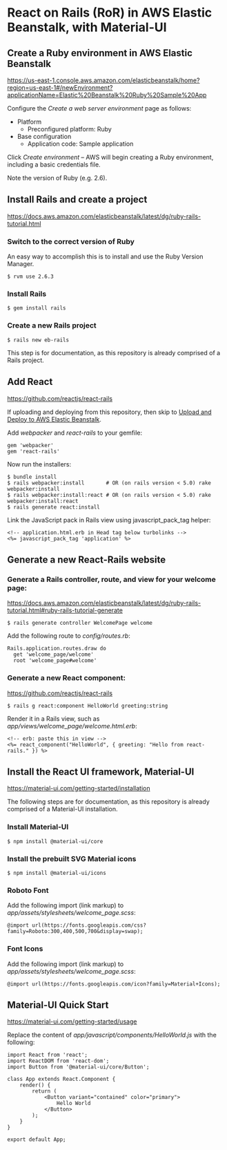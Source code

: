React on Rails (RoR) in AWS Elastic Beanstalk, with Material-UI
===============================================================



Create a Ruby environment in AWS Elastic Beanstalk
--------------------------------------------------

https://us-east-1.console.aws.amazon.com/elasticbeanstalk/home?region=us-east-1#/newEnvironment?applicationName=Elastic%20Beanstalk%20Ruby%20Sample%20App

Configure the _Create a web server environment_ page as follows:

* Platform
  * Preconfigured platform: Ruby
* Base configuration
  * Application code: Sample application

Click _Create environment_ – AWS will begin creating a Ruby environment, including a basic credentials file.

Note the version of Ruby (e.g. 2.6).



Install Rails and create a project
----------------------------------

https://docs.aws.amazon.com/elasticbeanstalk/latest/dg/ruby-rails-tutorial.html


### Switch to the correct version of Ruby

An easy way to accomplish this is to install and use the Ruby Version Manager.

`$ rvm use 2.6.3`


### Install Rails

`$ gem install rails`


### Create a new Rails project

`$ rails new eb-rails`

This step is for documentation, as this repository is already comprised of a Rails project.



Add React
---------

https://github.com/reactjs/react-rails

If uploading and deploying from this repository, then skip to [Upload and Deploy to AWS Elastic Beanstalk](##Upload-and-Deploy-to-AWS-Elastic-Beanstalk).

Add *webpacker* and *react-rails* to your gemfile:

```
gem 'webpacker'
gem 'react-rails'
```

Now run the installers:

```
$ bundle install
$ rails webpacker:install       # OR (on rails version < 5.0) rake webpacker:install
$ rails webpacker:install:react # OR (on rails version < 5.0) rake webpacker:install:react
$ rails generate react:install
```

Link the JavaScript pack in Rails view using javascript_pack_tag helper:

```
<!-- application.html.erb in Head tag below turbolinks -->
<%= javascript_pack_tag 'application' %>
```



Generate a new React-Rails website
----------------------------------


### Generate a Rails controller, route, and view for your welcome page:

https://docs.aws.amazon.com/elasticbeanstalk/latest/dg/ruby-rails-tutorial.html#ruby-rails-tutorial-generate

`$ rails generate controller WelcomePage welcome`

Add the following route to _config/routes.rb_:

```
Rails.application.routes.draw do
  get 'welcome_page/welcome'
  root 'welcome_page#welcome'
```


### Generate a new React component:

https://github.com/reactjs/react-rails

`$ rails g react:component HelloWorld greeting:string`

Render it in a Rails view, such as _app/views/welcome_page/welcome.html.erb_:

```
<!-- erb: paste this in view -->
<%= react_component("HelloWorld", { greeting: "Hello from react-rails." }) %>
```



Install the React UI framework, Material-UI
-------------------------------------------

https://material-ui.com/getting-started/installation

The following steps are for documentation, as this repository is already comprised of a Material-UI installation.


### Install Material-UI

`$ npm install @material-ui/core`


### Install the prebuilt SVG Material icons

`$ npm install @material-ui/icons`


### Roboto Font

Add the following import (link markup) to _app/assets/stylesheets/welcome_page.scss_:

`@import url(https://fonts.googleapis.com/css?family=Roboto:300,400,500,700&display=swap);`


### Font Icons

Add the following import (link markup) to _app/assets/stylesheets/welcome_page.scss_:

`@import url(https://fonts.googleapis.com/icon?family=Material+Icons);`




Material-UI Quick Start
-----------------------

https://material-ui.com/getting-started/usage

Replace the content of _app/javascript/components/HelloWorld.js_ with the following:

```
import React from 'react';
import ReactDOM from 'react-dom';
import Button from '@material-ui/core/Button';

class App extends React.Component {
    render() {
        return (
            <Button variant="contained" color="primary">
                Hello World
            </Button>
        );
    }
}

export default App;
```
